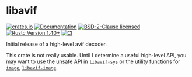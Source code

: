 # libavif

[![crates.io](https://img.shields.io/crates/v/libavif.svg)](https://crates.io/crates/libavif)
[![Documentation](https://docs.rs/libavif/badge.svg)](https://docs.rs/libavif)
[![BSD-2-Clause licensed](https://img.shields.io/crates/l/libavif.svg)](LICENSE)
[![Rustc Version 1.40+](https://img.shields.io/badge/rustc-1.40+-lightgray.svg)](https://blog.rust-lang.org/2019/12/19/Rust-1.40.0.html)
[![CI](https://github.com/njaard/libavif-rs/workflows/CI/badge.svg)](https://github.com/njaard/libavif-rs/actions?query=workflow%3ACI)

Initial release of a high-level avif decoder.

This crate is not really usable. Until I determine
a useful high-level API, you may want to use the unsafe
API in [`libavif-sys`](https://crates.io/crates/libavif-sys)
or the utility functions for [`image`](https://crates.io/crates/image),
[`libavif-image`](https://crates.io/crates/libavif-image).


